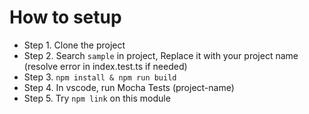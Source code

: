 How to setup
===

- Step 1. Clone the project
- Step 2. Search `sample` in project, Replace it with your project name (resolve error in index.test.ts if needed)
- Step 3. `npm install & npm run build`
- Step 4. In vscode, run Mocha Tests (project-name)
- Step 5. Try `npm link` on this module 
